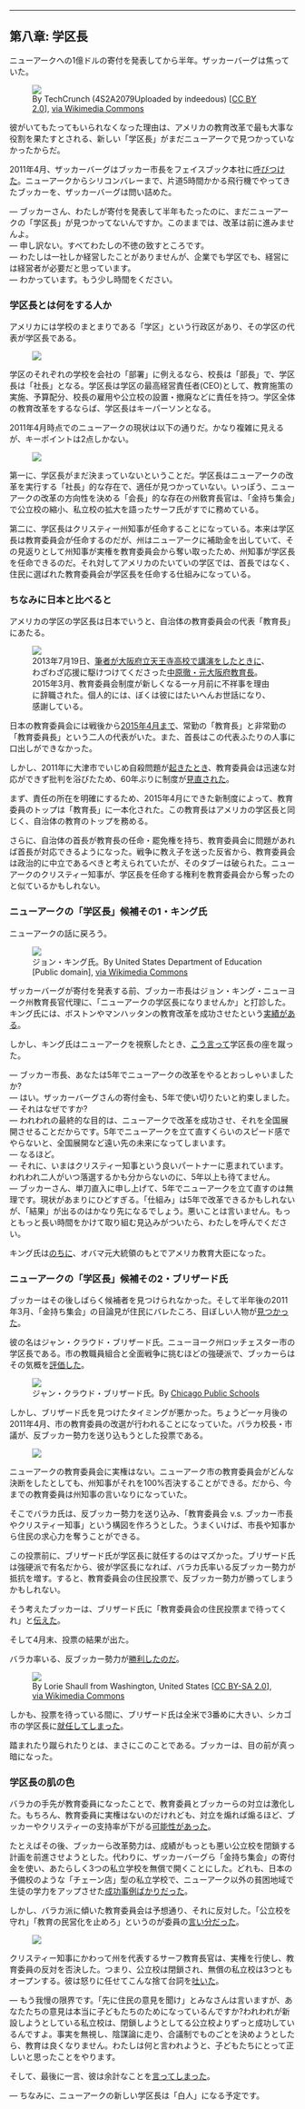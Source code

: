 <hr id="chapter-8" />

## 第八章: 学区長

ニューアークへの1億ドルの寄付を発表してから半年。ザッカーバーグは焦っていた。

<p><figure>
  <img src="the-prize-draft-images/zuck-dark.jpg" />
  <figcaption>
    By TechCrunch (4S2A2079Uploaded by indeedous) [<a href="http://creativecommons.org/licenses/by/2.0">CC BY 2.0</a>], <a href="https://commons.wikimedia.org/wiki/File%3ATechCrunch_SF_2013_4S2A2079_(9728625374).jpg">via Wikimedia Commons</a>
  </figcaption>
</figure></p>

彼がいてもたってもいられなくなった理由は、アメリカの教育改革で最も大事な役割を果たすとされる、新しい「学区長」がまだニューアークで見つかっていなかったからだ。

2011年4月、ザッカーバーグはブッカー市長をフェイスブック本社に[呼びつけた](#g2lGaPuT)。ニューアークからシリコンバレーまで、片道5時間かかる飛行機でやってきたブッカーを、ザッカーバーグは問い詰めた。

— ブッカーさん、わたしが寄付を発表して半年もたったのに、まだニューアークの「学区長」が見つかってないんですか。このままでは、改革は前に進みませんよ。<br>
— 申し訳ない。すべてわたしの不徳の致すところです。<br>
— わたしは一社しか経営したことがありませんが、企業でも学区でも、経営には経営者が必要だと思っています。<br>
— わかっています。もう少し時間をください。

### 学区長とは何をする人か

アメリカには学校のまとまりである「学区」という行政区があり、その学区の代表が学区長である。

<p><figure>
  <img src="the-prize-draft-images/superintendent.png" />
</figure></p>

学区のそれぞれの学校を会社の「部署」に例えるなら、校長は「部長」で、学区長は「社長」となる。学区長は学区の最高経営責任者(CEO)として、教育施策の実施、予算配分、校長の雇用や公立校の設置・撤廃などに責任を持つ。学区全体の教育改革をするならば、学区長はキーパーソンとなる。

2011年4月時点でのニューアークの現状は以下の通りだ。かなり複雑に見えるが、キーポイントは2点しかない。

<p><figure>
  <img src="the-prize-draft-images/how-nj-works.jpg" />
</figure></p>

第一に、学区長がまだ決まっていないということだ。学区長はニューアークの改革を実行する「社長」的な存在で、適任が見つかっていない。いっぽう、ニューアークの改革の方向性を決める「会長」的な存在の州敎育長官は、「金持ち集会」で公立校の縮小、私立校の拡大を語ったサーフ氏がすでに務めている。

第二に、学区長はクリスティー州知事が任命することになっている。本来は学区長は教育委員会が任命するのだが、州はニューアークに補助金を出していて、その見返りとして州知事が実権を教育委員会から奪い取ったため、州知事が学区長を任命できるのだ。それ対してアメリカのたいていの学区では、首長ではなく、住民に選ばれた教育委員会が学区長を任命する仕組みになっている。

### ちなみに日本と比べると

アメリカの学区の学区長は日本でいうと、自治体の教育委員会の代表「教育長」にあたる。

<p><figure>
  <img src="the-prize-draft-images/mr-nakahara.jpg" />
  <figcaption>
    2013年7月19日、<a href="http://chibicode.com/osaka/">筆者が大阪府立天王寺高校で講演をしたときに</a>、わざわざ応援に駆けつけてくださった<a href="https://ja.wikipedia.org/wiki/%E4%B8%AD%E5%8E%9F%E5%BE%B9">中原徹・元大阪府教育長</a>。2015年3月、教育委員会制度が新しくなる一ヶ月前に不祥事を理由に辞職された。個人的には、ぼくは彼にはたいへんお世話になり、感謝している。
  </figcaption>
</figure></p>

日本の教育委員会には戦後から[2015年4月まで](http://www.yomiuri.co.jp/kyoiku/special/CO015552/20150508-OYT8T50101.html)、常勤の「教育長」と非常勤の「教育委員長」という二人の代表がいた。また、首長はこの代表ふたりの人事に口出しができなかった。

しかし、2011年に大津市でいじめ自殺問題が[起きたとき](https://ja.wikipedia.org/wiki/%E5%A4%A7%E6%B4%A5%E5%B8%82%E4%B8%AD2%E3%81%84%E3%81%98%E3%82%81%E8%87%AA%E6%AE%BA%E4%BA%8B%E4%BB%B6)、教育委員会は迅速な対応ができず批判を浴びたため、60年ぶりに制度が[見直された](http://www.yomiuri.co.jp/kyoiku/special/CO015552/20150508-OYT8T50101.html)。

まず、責任の所在を明確にするため、2015年4月にできた新制度によって、教育委員のトップは「教育長」に一本化された。この教育長はアメリカの学区長と同じく、自治体の教育のトップを務める。

さらに、自治体の首長が教育長の任命・罷免権を持ち、教育委員会に問題があれば首長が対応できるようになった。戦争に教え子を送った反省から、教育委員会は政治的に中立であるべきと考えられていたが、そのタブーは破られた。ニューアークのクリスティー知事が、学区長を任命する権利を教育委員会から奪ったのと似ているかもしれない。

### ニューアークの「学区長」候補その1・キング氏

ニューアークの話に戻ろう。

<p><figure>
  <img src="the-prize-draft-images/john-king.jpg" />
  <figcaption>
    ジョン・キング氏。By United States Department of Education [Public domain], <a href="https://commons.wikimedia.org/wiki/File%3AJohn_B._King%2C_Jr.2015.jpg">via Wikimedia Commons</a>
  </figcaption>
</figure></p>

ザッカーバーグが寄付を発表する前、ブッカー市長はジョン・キング・ニューヨーク州教育長官代理に、「ニューアークの学区長になりませんか」と打診した。キング氏には、ボストンやマンハッタンの教育改革を成功させたという[実績がある](#gPifvs42)。

しかし、キング氏はニューアークを視察したとき、[こう言って](#gPifvs42)学区長の座を蹴った。

— ブッカー市長、あなたは5年でニューアークの改革をやるとおっしゃいましたか?<br>
— はい。ザッカーバーグさんの寄付金も、5年で使い切りたいと約束しました。<br>
— それはなぜですか?<br>
— われわれの最終的な目的は、ニューアークで改革を成功させ、それを全国展開させることだからです。5年でニューアークを立て直すくらいのスピード感でやらないと、全国展開など遠い先の未来になってしまいます。<br>
— なるほど。<br>
— それに、いまはクリスティー知事という良いパートナーに恵まれています。われわれ二人がいつ落選するかも分からないのに、5年以上も待てません。<br>
— ブッカーさん、単刀直入に申し上げて、5年でニューアークを立て直すのは無理です。現状があまりにひどすぎる。「仕組み」は5年で改革できるかもしれないが、「結果」が出るのはかなり先になるでしょう。悪いことは言いません。もっともっと長い時間をかけて取り組む見込みがついたら、わたしを呼んでください。

キング氏は[のちに](https://en.wikipedia.org/wiki/John_King_Jr.)、オバマ元大統領のもとでアメリカ教育大臣になった。

### ニューアークの「学区長」候補その2・ブリザード氏

ブッカーはその後しばらく候補者を見つけられなかった。そして半年後の2011年3月、「金持ち集会」の目論見が住民にバレたころ、目ぼしい人物が[見つかった](#)。

彼の名はジャン・クラウド・ブリザード氏。ニューヨーク州ロッチェスター市の学区長である。市の教職員組合と全面戦争に挑むほどの強硬派で、ブッカーらはその気概を[評価した](#)。

<p><figure>
  <img src="the-prize-draft-images/jc-brizard.jpg" />
  <figcaption>
    ジャン・クラウド・ブリザード氏。By <a href="https://web.archive.org/web/20111102191947/http://www.cps.edu/About_CPS/The_Board_of_Education/BoardBios/Pages/Jean-ClaudeBrizard.aspx">Chicago Public Schools</a>
  </figcaption>
</figure></p>

しかし、ブリザード氏を見つけたタイミングが悪かった。ちょうど一ヶ月後の2011年4月、市の教育委員の改選が行われることになっていた。バラカ校長・市議が、反ブッカー勢力を送り込もうとした投票である。

<p><figure>
  <img src="the-prize-draft-images/board-election.jpg" />
</figure></p>

ニューアークの教育委員会に実権はない。ニューアーク市の教育委員会がどんな決断をしたとしても、州知事がそれを100%否決することができる。だから、今までの教育委員は州知事の言いなりになっていた。

そこでバラカ氏は、反ブッカー勢力を送り込み、「教育委員会 v.s. ブッカー市長やクリスティー知事」という構図を作ろうとした。うまくいけば、市長や知事から住民の求心力を奪うことができる。

この投票前に、ブリザード氏が学区長に就任するのはマズかった。ブリザード氏は強硬派で有名だから、彼が学区長になれば、バラカ氏率いる反ブッカー勢力が抵抗を増す。すると、教育委員会の住民投票で、反ブッカー勢力が勝ってしまうかもしれない。

そう考えたブッカーは、ブリザード氏に「教育委員会の住民投票まで待ってくれ」と[伝えた]()。

そして4月末、投票の結果が出た。

バラカ率いる、反ブッカー勢力が[勝利したのだ]()。

<p><figure>
  <img src="the-prize-draft-images/baraka-2.jpg" />
  <figcaption>
  By Lorie Shaull from Washington, United States [<a href="http://creativecommons.org/licenses/by-sa/2.0">CC BY-SA 2.0</a>], <a href="https://commons.wikimedia.org/wiki/File%3ARas_Baraka%2C_Mayor_of_Newark%2C_We_Shall_Not_Be_Moved_Rally%2C_Washington_DC_(31499719893).jpg">via Wikimedia Commons</a>
  </figcaption>
</figure></p>

しかも、投票を待っている間に、ブリザード氏は全米で3番めに大きい、シカゴ市の学区長に[就任してしまった]()。

踏まれたり蹴られたりとは、まさにこのことである。ブッカーは、目の前が真っ暗になった。

### 学区長の肌の色

バラカの手先が教育委員になったことで、教育委員とブッカーらの対立は激化した。もちろん、教育委員に実権はないのだけれども、対立を煽れば煽るほど、ブッカーやクリスティーの支持率が下がる[可能性があった]()。

たとえばその後、ブッカーら改革勢力は、成績がもっとも悪い公立校を閉鎖する計画を前進させようとした。代わりに、ザッカーバーグら「金持ち集会」の寄付金を使い、あたらしく3つの私立学校を無償で開くことにした。どれも、日本の予備校のような「チェーン店」型の私立学校で、ニューアーク以外の貧困地域で生徒の学力をアップさせた[成功事例ばかりだった]()。

しかし、バラカ派に傾いた教育委員会は予想通り、それに反対した。「公立校を守れ」「教育の民営化を止めろ」というのが委員の[言い分だった]()。

<p><figure>
  <img src="the-prize-draft-images/board-vs-cerf.jpg" />
</figure></p>

クリスティー知事にかわって州を代表するサーフ教育長官は、実権を行使し、教育委員の反対を否決した。つまり、公立校は閉鎖され、無償の私立校は3つともオープンする。彼は怒りに任せてこんな捨て台詞を[吐いた]()。

— もう我慢の限界です。「先に住民の意見を聞け」とみなさんは言いますが、あなたたちの意見は本当に子どもたちのためになっているんですか?われわれが新設しようとしている私立校は、閉鎖しようとしてる公立校よりずっと成功しているんですよ。事実を無視し、陰謀論に走り、合議制でものごとを決めようとしたら、教育は良くなりません。わたしは何と言われようと、子どもたちにとって正しいと思ったことをやります。

そして、最後に一言、彼は余計なことを[言ってしまった]()。

— ちなみに、ニューアークの新しい学区長は「白人」になる予定です。
